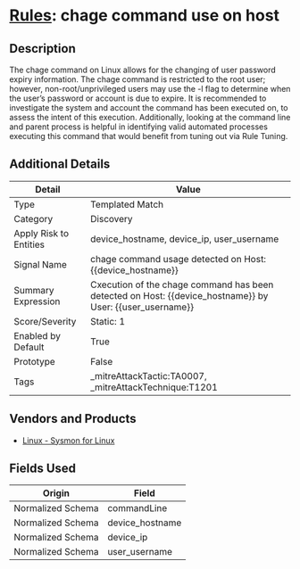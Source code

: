 # [Rules](README.md): chage command use on host

## Description
The chage command on Linux allows for the changing of user password expiry information. The chage command is restricted to the root user; however, non-root/unprivileged users may use the -l flag to determine when the user’s password or account is due to expire.  It is recommended to investigate the system and account the command has been executed on, to assess the intent of this execution. Additionally, looking at the command line and parent process is helpful in identifying valid automated processes executing this command that would benefit from tuning out via Rule Tuning.

## Additional Details
|Detail|Value|
|----|----|
|Type|Templated Match|
|Category|Discovery|
|Apply Risk to Entities|device_hostname, device_ip, user_username|
|Signal Name|chage command usage detected on Host:{{device_hostname}}|
|Summary Expression|Cxecution of the chage command has been detected on Host: {{device_hostname}} by User: {{user_username}}|
|Score/Severity|Static: 1|
|Enabled by Default|True|
|Prototype|False|
|Tags|_mitreAttackTactic:TA0007, _mitreAttackTechnique:T1201|
## Vendors and Products
- [Linux - Sysmon for Linux](../products/b238758d-ade8-41d2-b32d-c99159e9fd74.md)


## Fields Used

|Origin|Field|
|----|----|
|Normalized Schema|commandLine|
|Normalized Schema|device_hostname|
|Normalized Schema|device_ip|
|Normalized Schema|user_username|


